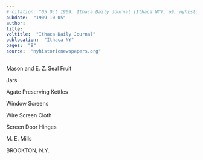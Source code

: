 ```yaml
---
# citation: "05 Oct 1909, Ithaca Daily Journal (Ithaca NY), p9, nyhistoricnewspapers.org."
pubdate:  "1909-10-05"
author: 
title: 
voltitle:  "Ithaca Daily Journal"
publocation:  "Ithaca NY"
pages:  "9"
source:  "nyhistoricnewspapers.org"
---
```


Mason and E. Z. Seal Fruit

Jars

Agate Preserving Kettles

Window Screens

Wire Screen Cloth

Screen Door Hinges

M. E. Mills

BROOKTON, N.Y. 


